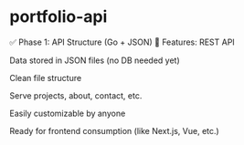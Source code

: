 # portfolio-api
✅ Phase 1: API Structure (Go + JSON)
🔧 Features:
REST API

Data stored in JSON files (no DB needed yet)

Clean file structure

Serve projects, about, contact, etc.

Easily customizable by anyone

Ready for frontend consumption (like Next.js, Vue, etc.)